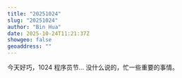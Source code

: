 ```yaml
---
title: "20251024"
slug: "20251024"
author: "Bin Hua"
date: 2025-10-24T11:21:37Z
showgeo: false
geoaddress: ""
---
```


今天好巧，1024 程序员节... 没什么说的，忙一些重要的事情。
